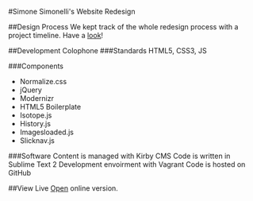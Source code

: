 #Simone Simonelli's Website Redesign

##Design Process
We kept track of the whole redesign process with a project timeline. Have a [look](http://aminalhazwani.github.io/projects/simonesimonelli/)!

##Development Colophone
###Standards
HTML5, CSS3, JS

###Components
* Normalize.css
* jQuery
* Modernizr
* HTML5 Boilerplate
* Isotope.js
* History.js
* Imagesloaded.js
* Slicknav.js

###Software
Content is managed with Kirby CMS
Code is written in Sublime Text 2
Development envoirment with Vagrant
Code is hosted on GitHub

##View Live
[Open](http://www.simonesimonelli.it/) online version.

